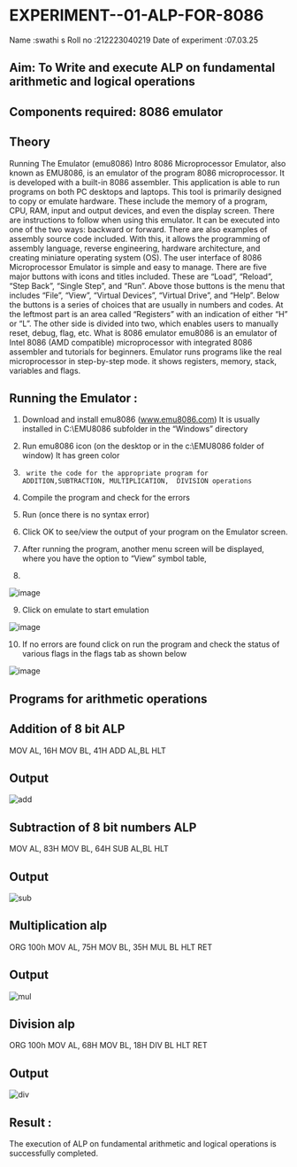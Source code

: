 # EXPERIMENT--01-ALP-FOR-8086
Name :swathi s
Roll no :212223040219
Date of experiment :07.03.25
## Aim: To Write and execute ALP on fundamental arithmetic and logical operations
## Components required: 8086  emulator 
## Theory 
Running The Emulator (emu8086) Intro 8086 Microprocessor Emulator, also known as EMU8086, is an emulator of the program 8086 microprocessor. It is developed with a built-in 8086 assembler. This application is able to run programs on both PC desktops and laptops. This tool is primarily designed to copy or emulate hardware. These include the memory of a program, CPU, RAM, input and output devices, and even the display screen. There are instructions to follow when using this emulator. It can be executed into one of the two ways: backward or forward. There are also examples of assembly source code included. With this, it allows the programming of assembly language, reverse engineering, hardware architecture, and creating miniature operating system (OS). The user interface of 8086 Microprocessor Emulator is simple and easy to manage. There are five major buttons with icons and titles included. These are “Load”, “Reload”, “Step Back”, “Single Step”, and “Run”. Above those buttons is the menu that includes “File”, “View”, “Virtual Devices”, “Virtual Drive”, and “Help”. Below the buttons is a series of choices that are usually in numbers and codes. At the leftmost part is an area called “Registers” with an indication of either “H” or “L”. The other side is divided into two, which enables users to manually reset, debug, flag, etc. What is 8086 emulator emu8086 is an emulator of Intel 8086 (AMD compatible) microprocessor with integrated 8086 assembler and tutorials for beginners. Emulator runs programs like the real microprocessor in step-by-step mode. it shows registers, memory, stack, variables and flags.


 ## Running the Emulator :
1.	Download and install emu8086 (www.emu8086.com) It is usually installed in C:\EMU8086 subfolder in the “Windows” directory
2.	  Run  emu8086 icon (on the desktop or in the c:\EMU8086 folder of window) It has green color 
 
 
3.		write the code for the appropriate program for ADDITION,SUBTRACTION, MULTIPLICATION,  DIVISION operations 

4.	 Compile the program and check for the errors 
5.	Run (once there is no syntax error) 

6.	Click OK to see/view the output of your program on the Emulator screen. 


7.	After running the program, another menu screen will be displayed, where you have the option to “View” symbol table,
8.	 


![image](https://user-images.githubusercontent.com/36288975/189273263-d65baae9-4b8f-4723-afb3-c0ffa4052b04.png)











9.	Click on emulate to start emulation 








![image](https://user-images.githubusercontent.com/36288975/189273273-9bb36ec1-e2e8-4892-8d35-37707332bfdc.png)








10.	If no errors are found click on run the program and check the status of various flags in the flags tab as shown below 






![image](https://user-images.githubusercontent.com/36288975/189273277-113a2a33-4a40-4ff8-95a5-ecd3a1f504fe.png)







## Programs for arithmetic  operations


## Addition  of 8 bit ALP 
MOV AL, 16H
MOV BL, 41H
ADD AL,BL
HLT 



## Output

![add](https://github.com/user-attachments/assets/55dd9071-b4b9-4e7e-922c-ef6b099ec1b7)

 
## Subtraction   of 8 bit numbers  ALP 
 MOV AL, 83H
MOV BL, 64H
SUB AL,BL
HLT 
## Output  

![sub](https://github.com/user-attachments/assets/cb7df084-6df2-44fd-bb85-ea5c83a16d03)

## Multiplication alp 

ORG 100h
MOV AL, 75H
MOV BL, 35H
MUL BL
HLT 
RET
 ## Output  

![mul](https://github.com/user-attachments/assets/bf3d32a4-4534-43ea-8587-763412399a4a)

## Division alp
ORG 100h
MOV AL, 68H
MOV BL, 18H
DIV BL
HLT 
RET

## Output  
![div](https://github.com/user-attachments/assets/94108eba-cd58-4431-b7f7-c793f3736e16)


## Result :
The execution of ALP on fundamental arithmetic and logical operations is successfully completed.
 








